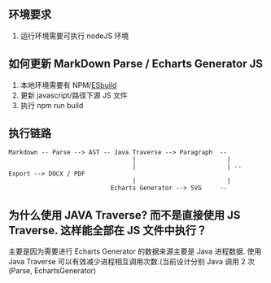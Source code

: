 ## 环境要求

1. 运行环境需要可执行 nodeJS 环境

## 如何更新 MarkDown Parse / Echarts Generator JS

1. 本地环境需要有 NPM/[ESbuild](https://esbuild.docschina.org/getting-started/#install-esbuild)
2. 更新 javascript/路径下源 JS 文件
3. 执行 npm run build

## 执行链路

```
Markdown -- Parse --> AST -- Java Traverse --> Paragraph  --
                                  |                         |
                                  |                         | -- Export --> DOCX / PDF
                                  |                         |
                            Echarts Generator --> SVG     --
```

## 为什么使用 JAVA Traverse? 而不是直接使用 JS Traverse. 这样能全部在 JS 文件中执行？

主要是因为需要进行 Echarts Generator 的数据来源主要是 Java 进程数据.
使用 Java Traverse 可以有效减少进程相互调用次数.(当前设计分别 Java 调用 2 次(Parse, EchartsGenerator)
